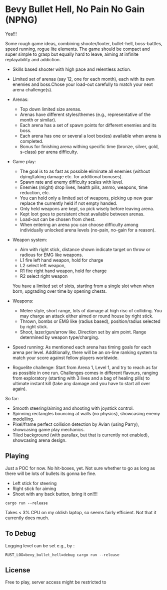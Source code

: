 # Bevy Bullet Hell, No Pain No Gain (NPNG)

Yea!!!

Some rough game ideas, combining shooter/looter, bullet-hell, boss-battles, speed running, rogue lite elements. The game should be compact and super simple to grasp but equally hard to leave, aiming at infinite replayability and addiction. 

- Skills based shooter with high pace and relentless action.
- Limited set of arenas (say 12, one for each month), each with its own enemies and boss.Chose your load-out carefully to match your next arena challenge(s).

- Arenas:
  - Top down limited size arenas.
  - Arenas have different styles/themes (e.g., representative of the month or similar).
  - Each arena has a set of spawn points for different enemies and its boss. 
  - Each arena has one or several a loot box(es) available when arena is completed.
  - Bonus for finishing arena withing specific time (bronze, silver, gold, s-class) per arena difficulty.

- Game play:
  - The goal is to as fast as possible eliminate all enemies (without dying/taking damage etc. for additional bonuses).
  - Spawn rate and enemy difficulty scales with level.
  - Enemies (might) drop lives, health pills, ammo, weapons, time reduction, etc.
  - You can hold only a limited set of weapons, picking up new gear replace the currently held if not empty handed.
  - Only held weapons are kept, so pick wisely before leaving arena.
  - Kept loot goes to persistent chest available between arenas.
  - Load-out can be chosen from chest.
  - When entering an arena you can choose difficulty among individually unlocked arena levels (no-pain, no-gain for a reason).
  
- Weapon system:
  - Aim with right stick, distance shown indicate target on throw or radious for EMG like weapons.
  - L1 fire left hand weapon, hold for charge
  - L2 select left weapon,
  - R1 fire right hand weapon, hold for charge
  - R2 select right weapon

  You have a limited set of slots, starting from a single slot when when born, upgrading over time by opening chests.

- Weapons:
  - Melee style, short range, lots of damage at high risc of colliding. You may charge an attack either aimed or round house by right stick.
  - Thrown, bombs or EMG like (radius based), position/radius selected by right stick.
  - Shoot, lazer/gun/arrow like. Direction set by aim point. Range determined by weapon type/charging.
  
- Speed running:
  As mentioned each arena has timing goals for each arena per level. Additionally, there will be an on-line ranking system to match your score against fellow players worldwide.

- Roguelite challenge:
   Start from Arena 1, Level 1, and try to reach as far as possible in one run. Challenges comes in different flavours, ranging from exploratory (starting with 3 lives and a bag of healing pills) to ultimate instant kill (take any damage and you have to start all over again).

So far:

- Smooth steering/aiming and shooting with joystick control.
- Spinning rectangles bouncing at walls (no physics), showcasing enemy modelling.
- Pixel/frame perfect collision detection by Avian (using Parry), showcasing game play mechanics.
- Tiled background (with parallax, but that is currently not enabled), showcasing arena design.

## Playing

Just a POC for now. No hit-boxes, yet. Not sure whether to go as long as there will be lots of bullets its gonna be fine.

- Left stick for steering
- Right stick for aiming
- Shoot with any back button, bring it on!!!!

```shell
cargo run --release
```

Takes < 3% CPU on my oldish laptop, so seems fairly efficient. Not that it currently does much.

## To Debug

Logging level can be set e.g., by :

```shell
RUST_LOG=bevy_bullet_hell=debug cargo run --release
```

## License

Free to play, server access might be restricted to 